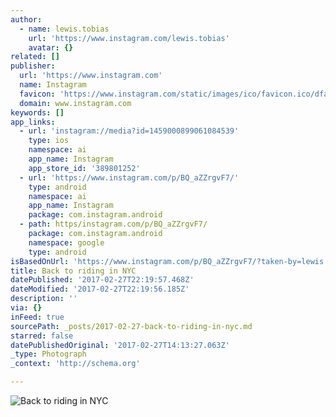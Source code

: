 ```yaml
---
author:
  - name: lewis.tobias
    url: 'https://www.instagram.com/lewis.tobias'
    avatar: {}
related: []
publisher:
  url: 'https://www.instagram.com'
  name: Instagram
  favicon: 'https://www.instagram.com/static/images/ico/favicon.ico/dfa85bb1fd63.ico'
  domain: www.instagram.com
keywords: []
app_links:
  - url: 'instagram://media?id=1459000899061084539'
    type: ios
    namespace: ai
    app_name: Instagram
    app_store_id: '389801252'
  - url: 'https://www.instagram.com/p/BQ_aZZrgvF7/'
    type: android
    namespace: ai
    app_name: Instagram
    package: com.instagram.android
  - path: https/instagram.com/p/BQ_aZZrgvF7/
    package: com.instagram.android
    namespace: google
    type: android
isBasedOnUrl: 'https://www.instagram.com/p/BQ_aZZrgvF7/?taken-by=lewis.tobias'
title: Back to riding in NYC
datePublished: '2017-02-27T22:19:57.468Z'
dateModified: '2017-02-27T22:19:56.185Z'
description: ''
via: {}
inFeed: true
sourcePath: _posts/2017-02-27-back-to-riding-in-nyc.md
starred: false
datePublishedOriginal: '2017-02-27T14:13:27.063Z'
_type: Photograph
_context: 'http://schema.org'

---
```

![Back to riding in NYC](https://scontent.cdninstagram.com/t51.2885-15/s640x640/sh0.08/e35/16788896_738655796317430_4908895298589294592_n.jpg)